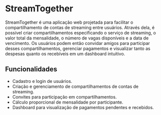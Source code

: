 # StreamTogether

StreamTogether é uma aplicação web projetada para facilitar o compartilhamento de contas de streaming entre usuários. Através dela, é possível criar compartilhamentos especificando o serviço de streaming, o valor total da mensalidade, o número de vagas disponíveis e a data de vencimento. Os usuários podem então convidar amigos para participar desses compartilhamentos, gerenciar pagamentos e visualizar tanto as despesas quanto os recebíveis em um dashboard intuitivo.

## Funcionalidades

- Cadastro e login de usuários.
- Criação e gerenciamento de compartilhamentos de contas de streaming.
- Convites para participação em compartilhamentos.
- Cálculo proporcional de mensalidade por participante.
- Dashboard para visualização de pagamentos pendentes e recebidos.
